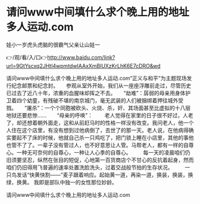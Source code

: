 # 请问www中间填什么求个晚上用的地址多人运动.com
娃小一岁虎头虎脑的很霸气父亲让山娃一

👉/观/看/入/口👉http://www.baidu.com/link?url=9GtYscxq2JHtl4wpmtdwIAAxXmBlUXzKrLhK6E7cDRO&wd

请问www中间填什么求个晚上用的地址多人运动.com“正义与和平”为主题现场发行纪念邮票和纪念封。　　参观从室外开始，我们从一座座浮雕前走过，尽管历史已过去了近八十年，浓重的血腥味却挥之不去。　　“劫难”：孱弱的母亲用身体护卫着四个幼童，有残破不堪的南京城门，毫无武装的人们被捆绑着押往城外受戮。　　“屠杀”：一个个同胞被砍头、火烧、杀，奸、其场面甚至比虚拟的十八层地狱还要悲惨……　　“母亲的呼唤”：
　　老人觉得在家里的日子很不好过，人老了，却还想着朝外面走，这和从前赶马时的性格一样没有改变。我问老人，他一个人住在这个店里，有没有想到过他病倒了，去世了的那一天。老人说，在他病得确实要起不了床的时候，他就自己杀一只鸡吃了，把门锁上睡在小店里，其他的事他也管不了了。一辈子没有管过人，也不好意思让人管。马帮老人，都有一样的自尊心。一种无可奈何的自尊心，一种让人心季的自尊心。
　　每一天的凌晨咱们仍旧须要坚忍，纵然在张目的短促，心地第一百货商店个不甘心的反抗着起身，然而咱们仍旧得用飞普遍的速率处置洗脸洗头，过着交战般节拍的生存状况。
　　一只鸟发话“快黄快割——”麦子跟着响应。起始黄一道，再染一道，换装，换装，换绿，换黄。
我即是部队中独一的女性那位妙龄。

请问www中间填什么求个晚上用的地址多人运动.com
